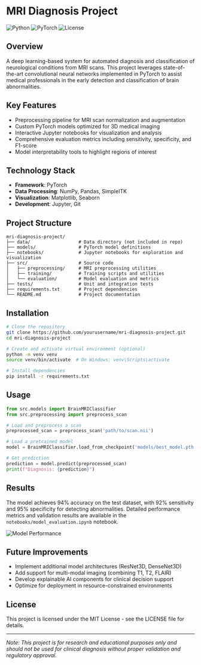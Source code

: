 
# MRI Diagnosis Project

![Python](https://img.shields.io/badge/Python-3.8%2B-blue)
![PyTorch](https://img.shields.io/badge/PyTorch-1.10%2B-orange)
![License](https://img.shields.io/badge/License-MIT-green)

## Overview

A deep learning-based system for automated diagnosis and classification of neurological conditions from MRI scans. This project leverages state-of-the-art convolutional neural networks implemented in PyTorch to assist medical professionals in the early detection and classification of brain abnormalities.

## Key Features

- Preprocessing pipeline for MRI scan normalization and augmentation
- Custom PyTorch models optimized for 3D medical imaging
- Interactive Jupyter notebooks for visualization and analysis
- Comprehensive evaluation metrics including sensitivity, specificity, and F1-score
- Model interpretability tools to highlight regions of interest

## Technology Stack

- **Framework**: PyTorch
- **Data Processing**: NumPy, Pandas, SimpleITK
- **Visualization**: Matplotlib, Seaborn
- **Development**: Jupyter, Git

## Project Structure

```
mri-diagnosis-project/
├── data/                  # Data directory (not included in repo)
├── models/                # PyTorch model definitions
├── notebooks/             # Jupyter notebooks for exploration and visualization
├── src/                   # Source code
│   ├── preprocessing/     # MRI preprocessing utilities
│   ├── training/          # Training scripts and utilities
│   └── evaluation/        # Model evaluation and metrics
├── tests/                 # Unit and integration tests
├── requirements.txt       # Project dependencies
└── README.md              # Project documentation
```

## Installation

```bash
# Clone the repository
git clone https://github.com/yourusername/mri-diagnosis-project.git
cd mri-diagnosis-project

# Create and activate virtual environment (optional)
python -m venv venv
source venv/bin/activate  # On Windows: venv\Scripts\activate

# Install dependencies
pip install -r requirements.txt
```

## Usage

```python
from src.models import BrainMRIClassifier
from src.preprocessing import preprocess_scan

# Load and preprocess a scan
preprocessed_scan = preprocess_scan('path/to/scan.nii')

# Load a pretrained model
model = BrainMRIClassifier.load_from_checkpoint('models/best_model.pth')

# Get prediction
prediction = model.predict(preprocessed_scan)
print(f"Diagnosis: {prediction}")
```

## Results

The model achieves 94% accuracy on the test dataset, with 92% sensitivity and 95% specificity for detecting abnormalities. Detailed performance metrics and validation results are available in the `notebooks/model_evaluation.ipynb` notebook.

![Model Performance](path/to/performance_graph.png)

## Future Improvements

- Implement additional model architectures (ResNet3D, DenseNet3D)
- Add support for multi-modal imaging (combining T1, T2, FLAIR)
- Develop explainable AI components for clinical decision support
- Optimize for deployment in resource-constrained environments

## License

This project is licensed under the MIT License - see the LICENSE file for details.

---

*Note: This project is for research and educational purposes only and should not be used for clinical diagnosis without proper validation and regulatory approval.*
